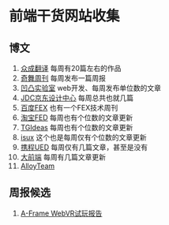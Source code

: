 # 前端干货网站收集

## 博文
1. [众成翻译](http://www.zcfy.cc/)
    每周有20篇左右的作品
2. [奇舞周刊](http://weekly.75team.com/)
    每周发布一篇周报
3. [凹凸实验室](https://aotu.io/index.html)
    web开发、每周发布单位数的文章
4. [JDC京东设计中心](https://jdc.jd.com/)
    每周总共也就几篇
5. [百度FEX](http://fex.baidu.com/)
    也有一个FEX技术周刊
6. [淘宝FED](http://taobaofed.org/)
    每周也有个位数的文章更新
7. [TGIdeas](http://tgideas.qq.com/)
    每周也有个位数的文章更新
8. [isux](https://isux.tencent.com/)
    这个也是每周仅有个位数的文章更新
9. [携程UED](http://ued.ctrip.com/blog/)
    每周仅有几篇文章，甚至是没有
10. [大前端](http://www.daqianduan.com/)
    每周有几篇文章更新
11. [AlloyTeam](http://www.alloyteam.com/)


## 周报候选
1. [A-Frame WebVR试玩报告](https://jdc.jd.com/archives/2540)

